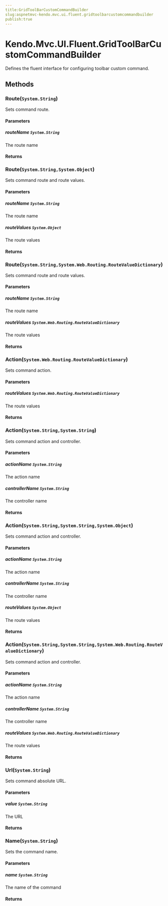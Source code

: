 ```yaml
---
title:GridToolBarCustomCommandBuilder
slug:aspnetmvc-kendo.mvc.ui.fluent.gridtoolbarcustomcommandbuilder
publish:true
---
```


# Kendo.Mvc.UI.Fluent.GridToolBarCustomCommandBuilder
Defines the fluent interface for configuring toolbar custom command.



## Methods

### Route(`System.String`)
Sets command route.



#### Parameters

##### routeName `System.String`
The route name



#### Returns



### Route(`System.String,System.Object`)
Sets command route and route values.



#### Parameters

##### routeName `System.String`
The route name

##### routeValues `System.Object`
The route values



#### Returns



### Route(`System.String,System.Web.Routing.RouteValueDictionary`)
Sets command route and route values.



#### Parameters

##### routeName `System.String`
The route name

##### routeValues `System.Web.Routing.RouteValueDictionary`
The route values



#### Returns



### Action(`System.Web.Routing.RouteValueDictionary`)
Sets command action.



#### Parameters

##### routeValues `System.Web.Routing.RouteValueDictionary`
The route values



#### Returns



### Action(`System.String,System.String`)
Sets command action and controller.



#### Parameters

##### actionName `System.String`
The action name

##### controllerName `System.String`
The controller name



#### Returns



### Action(`System.String,System.String,System.Object`)
Sets command action and controller.



#### Parameters

##### actionName `System.String`
The action name

##### controllerName `System.String`
The controller name

##### routeValues `System.Object`
The route values



#### Returns



### Action(`System.String,System.String,System.Web.Routing.RouteValueDictionary`)
Sets command action and controller.



#### Parameters

##### actionName `System.String`
The action name

##### controllerName `System.String`
The controller name

##### routeValues `System.Web.Routing.RouteValueDictionary`
The route values



#### Returns



### Url(`System.String`)
Sets command absolute URL.



#### Parameters

##### value `System.String`
The URL



#### Returns



### Name(`System.String`)
Sets the command name.



#### Parameters

##### name `System.String`
The name of the command



#### Returns




